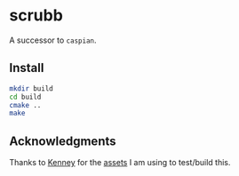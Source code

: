 # scrubb

A successor to `caspian`.

## Install

```bash
mkdir build
cd build
cmake ..
make
```

## Acknowledgments
Thanks to [Kenney](https://www.kenney.nl) for the [assets](https://www.kenney.nl/assets/voxel-pack) I am using to test/build this.

